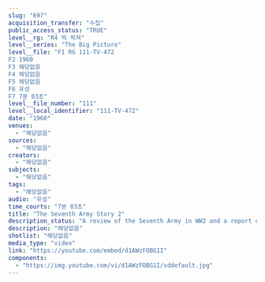 ```yaml
---
slug: "697"
acquisition_transfer: "수집"
public_access_status: "TRUE"
level__rg: "R4 빅 픽쳐"
level__series: "The Big Picture"
level__file: "F1 RG 111-TV-472
F2 1960
F3 해당없음
F4 해당없음
F5 해당없음
F6 유성
F7 7분 03초"
level__file_number: "111"
level__local_identifier: "111-TV-472"
date: "1960"
venues: 
  - "해당없음"
sources: 
  - "해당없음"
creators: 
  - "해당없음"
subjects: 
  - "해당없음"
tags: 
  - "해당없음"
audio: "유성"
time_courts: "7분 03초"
title: "The Seventh Army Story 2"
description_status: "A review of the Seventh Army in WW2 and a report on its combat readiness in Europe today."
description: "해당없음"
shotlist: "해당없음"
media_type: "video"
link: "https://youtube.com/embed/d1AWzFOBG1I"
components: 
  - "https://img.youtube.com/vi/d1AWzFOBG1I/sddefault.jpg"
---
```

